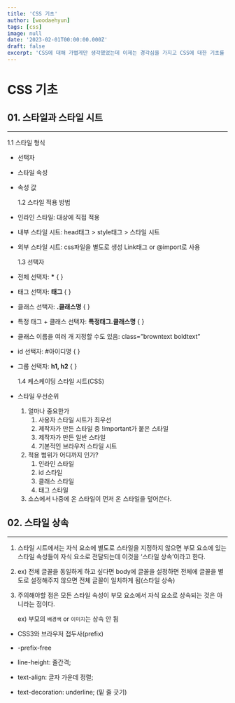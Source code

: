```yaml
---
title: 'CSS 기초'
author: [woodaehyun]
tags: [css]
image: null
date: '2023-02-01T00:00:00.000Z'
draft: false
excerpt: 'CSS에 대해 가볍게만 생각했었는데 이제는 경각심을 가지고 CSS에 대한 기초를 다시 복습하고 정리했다. CSS는 쉽게 잊어버리는 경우가 많아 앞으로 내가 참고할 수 있도록 정리를 했다.'
---
```


# CSS 기초

## 01. 스타일과 스타일 시트

---

1.1 스타일 형식

- 선택자
- 스타일 속성
- 속성 값

  1.2 스타일 적용 방법

- 인라인 스타일: 대상에 직접 적용
- 내부 스타일 시트: head태그 > style태그 > 스타일 시트
- 외부 스타일 시트: css파일을 별도로 생성 Link태그 or @import로 사용

  1.3 선택자

- 전체 선택자: **\*** { }
- 태그 선택자: **태그** { }
- 클래스 선택자: **.클래스명** { }
- 특정 태그 + 클래스 선택자: **특정태그.클래스명** { }
- 클래스 이름을 여러 개 지정할 수도 있음: class=”browntext boldtext”
- id 선택자: #아이디명 { }
- 그룹 선택자: **h1, h2** { }

  1.4 케스케이딩 스타일 시트(CSS)

- 스타일 우선순위
  1. 얼마나 중요한가
     1. 사용자 스타일 시트가 최우선
     2. 제작자가 만든 스타일 중 !important가 붙은 스타일
     3. 제작자가 만든 일반 스타일
     4. 기본적인 브라우저 스타일 시트
  2. 적용 범위가 어디까지 인가?
     1. 인라인 스타일
     2. id 스타일
     3. 클래스 스타일
     4. 태그 스타일
  3. 소스에서 나중에 온 스타일이 먼저 온 스타일을 덮어쓴다.

## 02. 스타일 상속

---

1. 스타일 시트에서는 자식 요소에 별도로 스타일을 지정하지 않으면 부모 요소에 있는 스타일 속성들이 자식 요소로 전달되는데 이것을 ‘스타일 상속’이라고 한다.
2. ex) 전체 글꼴을 동일하게 하고 싶다면 body에 글꼴을 설정하면 전체에 글꼴을 별도로 설정해주지 않으면 전체 글꼴이 일치하게 됨(스타일 상속)
3. 주의해야할 점은 모든 스타일 속성이 부모 요소에서 자식 요소로 상속되는 것은 아니라는 점이다.

   ex) 부모의 `배경색` or `이미지`는 상속 안 됨

- CSS3와 브라우저 접두사(prefix)
- -prefix-free <script src=””></script>

- line-height: 줄간격;
- text-align: 글자 가운데 정렬;
- text-decoration: underline; (밑 줄 긋기)
